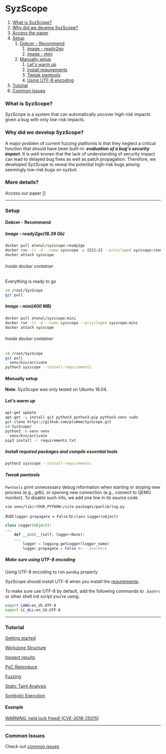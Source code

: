 

# SyzScope

1. [What is SyzScope?](#What_is_SyzScope)
2. [Why did we develop SyzScope?](#Why_did_we_develop_SyzScope)
3. [Access the paper](#access_the_paper)
4. [Setup](#Setup)
	1. [Dokcer - Recommend](#Dokcer)
		1. [image - ready2go](#Dokcer_ready2go)
		2. [image - mini](#Dokcer_mini)
	2. [Manually setup](#Manually_setup)
		1. [Let's warm up](#warm_up)
		2. [Install requirements](#install_requirements)
		3. [Tweak pwntools](#Tweak_pwntools)
		4. [Using UTF-8 encoding](#Using_UTF_8_encoding)
5. [Tutorial](#tutorial)
6. [Common Issues](#common_issues)

### What is SyzScope?

<a name="What_is_SyzScope"></a>

SyzScope is a system that can automatically uncover *high-risk* impacts given a bug with only *low-risk* impacts.

### Why did we develop SyzScope?

<a name="Why_did_we_develop_SyzScope"></a>

A major problem of current fuzzing platforms is that they neglect a critical function that should have been built-in: ***evaluation of a bug's security impact***. It is well-known that the lack of understanding of security impact can lead to delayed bug fixes as well as patch propagation. Therefore, we developed SyzScope to reveal the potential high-risk bugs among seemingly low-risk bugs on syzbot.

### More details?

<a name="access_the_paper"></a>

Access our paper []

------

### Setup

<a name="Setup"></a>



#### Dokcer - Recommend 

<a name="Dokcer"></a>

##### Image - ready2go(18.39 Gb)

<a name="Dokcer_ready2go"></a>

```bash
docker pull etenal/syzscope:ready2go
docker run -it -d --name syzscope -p 2222:22 --privileged syzscope:ready2go
docker attach syzscope
```



###### Inside docker container

Everything is ready to go

```bash
cd /root/SyzScope
git pull
```



##### Image - mini(400 MB)

<a name="Dokcer_mini"></a>

```bash
docker pull etenal/syzscope:mini
docker run -it -d --name syzscope --privileged syzscope:mini
docker attach syzscope
```



###### Inside docker container

```bash
cd /root/SyzScope
git pull
. venv/bin/activate
python3 syzscope --install-requirements
```



#### Manually setup

<a name="Manually_setup"></a>

**Note**: SyzScope was only tested on Ubuntu 18.04.



##### Let's warm up

<a name="warm_up"></a>

```bash
apt-get update
apt-get -y install git python3 python3-pip python3-venv sudo
git clone https://github.com/plummm/SyzScope.git
cd SyzScope/
python3 -m venv venv
. venv/bin/activate
pip3 install -r requirements.txt
```

##### Install required packages and compile essential tools

<a name="install_requirements"></a>

```bash
python3 syzscope --install-requirements
```



##### Tweak pwntools

<a name="Tweak_pwntools"></a>

`Pwntools` print unnecessary debug information when starting or stoping new process (e.g., gdb), or opening new connection (e.g., connect to QEMU monitor). To disable such info, we add one line in its source code.

```bash
vim venv/lib/<YOUR_PYTHON>/site-packages/pwnlib/log.py
```



Add `logger.propagate = False` to `class Logger(object)`

```python
class Logger(object):
...
	def __init__(self, logger=None):
	...
		logger = logging.getLogger(logger_name)
		logger.propagate = False #<-- Overhere
```



##### Make sure using UTF-8 encoding

<a name="Using_UTF_8_encoding"></a>

Using UTF-8 encoding to run `pwndbg` properly

SyzScope should install UTF-8 when you install the [requirements](#install_requirements).

To make sure use UTF-8 by default, add the following commands to `.bashrc` or other shell init script you're using.

```bash
export LANG=en_US.UTF-8
export LC_ALL=en_US.UTF-8
```



------

### Tutorial

<a name="tutorial"></a>

[Getting started](tutorial/Getting_started.md)

[Workzone Structure](tutorial/workzone_structure.md)

[Inpsect results](tutorial/inspect_results.md)

[PoC Reproduce](tutorial/poc_repro.md)

[Fuzzing](tutorial/fuzzing.md)

[Static Taint Analysis](tutorial/static_taint_analysis.md)

[Symbolic Execution](tutorial/sym_exec.md)



#### Example

[WARNING: held lock freed! (CVE-2018-25015)](tutorial/examples/WARNING_held_lock_freed.md)



------

### Common Issues

<a name="common_issues"></a>

Check out [common issues](tutorial/common_issues.md)

